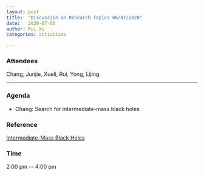 ```yaml
---
layout: post
title:  "Discussion on Research Topics 06/07/2020"
date:   2020-07-06
author: Rui Xu
categories: activities

---
```



### Attendees

Chang, Junjie, Xueli, Rui, Yong, Lijing

---

### Agenda

- Chang: Search for intermediate-mass black holes 

### Reference

[Intermediate-Mass Black Holes](https://arxiv.org/abs/1911.09678)


### Time

2:00 pm -- 4:00 pm
